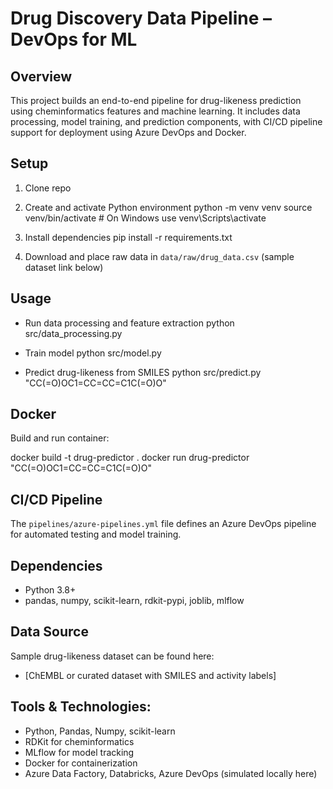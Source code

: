 # Drug Discovery Data Pipeline – DevOps for ML

## Overview
This project builds an end-to-end pipeline for drug-likeness prediction using cheminformatics features and machine learning. It includes data processing, model training, and prediction components, with CI/CD pipeline support for deployment using Azure DevOps and Docker.

## Setup

1. Clone repo
2. Create and activate Python environment
python -m venv venv
source venv/bin/activate # On Windows use venv\Scripts\activate

3. Install dependencies
pip install -r requirements.txt

4. Download and place raw data in `data/raw/drug_data.csv` (sample dataset link below)

## Usage

- Run data processing and feature extraction
python src/data_processing.py

- Train model
python src/model.py

- Predict drug-likeness from SMILES
python src/predict.py "CC(=O)OC1=CC=CC=C1C(=O)O"

## Docker

Build and run container:

docker build -t drug-predictor .
docker run drug-predictor "CC(=O)OC1=CC=CC=C1C(=O)O"

## CI/CD Pipeline

The `pipelines/azure-pipelines.yml` file defines an Azure DevOps pipeline for automated testing and model training.

## Dependencies

- Python 3.8+
- pandas, numpy, scikit-learn, rdkit-pypi, joblib, mlflow

## Data Source

Sample drug-likeness dataset can be found here:

- [ChEMBL or curated dataset with SMILES and activity labels]

## Tools & Technologies:

- Python, Pandas, Numpy, scikit-learn  
- RDKit for cheminformatics  
- MLflow for model tracking  
- Docker for containerization  
- Azure Data Factory, Databricks, Azure DevOps (simulated locally here)  